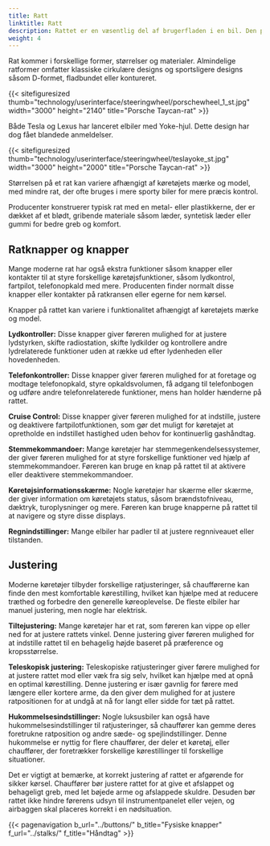 ```yaml
---
title: Ratt
linktitle: Ratt
description: Rattet er en væsentlig del af brugerfladen i en bil. Den primære kontrolmekanisme gør det muligt for føreren at styre køretøjet og styre bevægelsesretningen.
weight: 4
---
```

<!-- markdownlint-disable MD033 -->
Rat kommer i forskellige former, størrelser og materialer. Almindelige ratformer omfatter klassiske cirkulære designs og sportsligere designs såsom D-formet, fladbundet eller kontureret.

{{< sitefiguresized thumb="technology/userinterface/steeringwheel/porschewheel_1_st.jpg" width="3000" height="2140" title="Porsche Taycan-rat" >}}

Både Tesla og Lexus har lanceret elbiler med Yoke-hjul. Dette design har dog fået blandede anmeldelser.

{{< sitefiguresized thumb="technology/userinterface/steeringwheel/teslayoke_st.jpg" width="3000" height="2000" title="Porsche Taycan-rat" >}}

Størrelsen på et rat kan variere afhængigt af køretøjets mærke og model, med mindre rat, der ofte bruges i mere sporty biler for mere præcis kontrol.

Producenter konstruerer typisk rat med en metal- eller plastikkerne, der er dækket af et blødt, gribende materiale såsom læder, syntetisk læder eller gummi for bedre greb og komfort.

## Ratknapper og knapper

Mange moderne rat har også ekstra funktioner såsom knapper eller kontakter til at styre forskellige køretøjsfunktioner, såsom lydkontrol, fartpilot, telefonopkald med mere. Producenten finder normalt disse knapper eller kontakter på ratkransen eller egerne for nem kørsel.

Knapper på rattet kan variere i funktionalitet afhængigt af køretøjets mærke og model.

**Lydkontroller:** Disse knapper giver føreren mulighed for at justere lydstyrken, skifte radiostation, skifte lydkilder og kontrollere andre lydrelaterede funktioner uden at række ud efter lydenheden eller hovedenheden.

**Telefonkontroller:** Disse knapper giver føreren mulighed for at foretage og modtage telefonopkald, styre opkaldsvolumen, få adgang til telefonbogen og udføre andre telefonrelaterede funktioner, mens han holder hænderne på rattet.

**Cruise Control:** Disse knapper giver føreren mulighed for at indstille, justere og deaktivere fartpilotfunktionen, som gør det muligt for køretøjet at opretholde en indstillet hastighed uden behov for kontinuerlig gashåndtag.

**Stemmekommandoer:** Mange køretøjer har stemmegenkendelsessystemer, der giver føreren mulighed for at styre forskellige funktioner ved hjælp af stemmekommandoer. Føreren kan bruge en knap på rattet til at aktivere eller deaktivere stemmekommandoer.

**Køretøjsinformationsskærme:** Nogle køretøjer har skærme eller skærme, der giver information om køretøjets status, såsom brændstofniveau, dæktryk, turoplysninger og mere. Føreren kan bruge knapperne på rattet til at navigere og styre disse displays.

**Regnindstillinger:** Mange elbiler har padler til at justere regnniveauet eller tilstanden.

## Justering

Moderne køretøjer tilbyder forskellige ratjusteringer, så chaufførerne kan finde den mest komfortable kørestilling, hvilket kan hjælpe med at reducere træthed og forbedre den generelle køreoplevelse. De fleste elbiler har manuel justering, men nogle har elektrisk.

**Tiltejustering:** Mange køretøjer har et rat, som føreren kan vippe op eller ned for at justere rattets vinkel. Denne justering giver føreren mulighed for at indstille rattet til en behagelig højde baseret på præference og kropsstørrelse.

**Teleskopisk justering:** Teleskopiske ratjusteringer giver førere mulighed for at justere rattet mod eller væk fra sig selv, hvilket kan hjælpe med at opnå en optimal kørestilling. Denne justering er især gavnlig for førere med længere eller kortere arme, da den giver dem mulighed for at justere ratpositionen for at undgå at nå for langt eller sidde for tæt på rattet.

**Hukommelsesindstillinger:** Nogle luksusbiler kan også have hukommelsesindstillinger til ratjusteringer, så chauffører kan gemme deres foretrukne ratposition og andre sæde- og spejlindstillinger. Denne hukommelse er nyttig for flere chauffører, der deler et køretøj, eller chauffører, der foretrækker forskellige kørestillinger til forskellige situationer.

Det er vigtigt at bemærke, at korrekt justering af rattet er afgørende for sikker kørsel. Chauffører bør justere rattet for at give et afslappet og behageligt greb, med let bøjede arme og afslappede skuldre. Desuden bør rattet ikke hindre førerens udsyn til instrumentpanelet eller vejen, og airbaggen skal placeres korrekt i en nødsituation.

{{< pagenavigation b_url="../buttons/" b_title="Fysiske knapper" f_url="../stalks/" f_title="Håndtag" >}}
